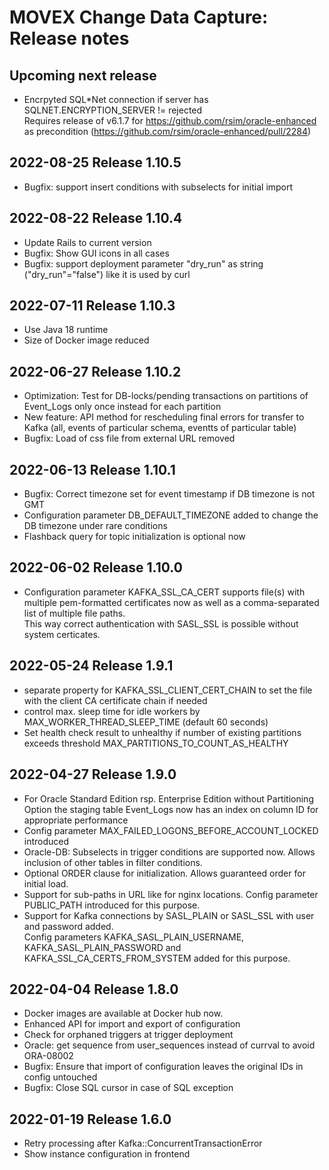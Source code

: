 # MOVEX Change Data Capture: Release notes
## Upcoming next release
- Encrpyted SQL*Net connection if server has SQLNET.ENCRYPTION_SERVER != rejected<br>
  Requires release of v6.1.7 for https://github.com/rsim/oracle-enhanced as precondition (https://github.com/rsim/oracle-enhanced/pull/2284)

## 2022-08-25 Release 1.10.5
- Bugfix: support insert conditions with subselects for initial import

## 2022-08-22 Release 1.10.4
- Update Rails to current version 
- Bugfix: Show GUI icons in all cases
- Bugfix: support deployment parameter "dry_run" as string ("dry_run"="false") like it is used by curl

## 2022-07-11 Release 1.10.3
- Use Java 18 runtime
- Size of Docker image reduced

## 2022-06-27 Release 1.10.2
- Optimization: Test for DB-locks/pending transactions on partitions of Event_Logs only once instead for each partition
- New feature: API method for rescheduling final errors for transfer to Kafka (all, events of particular schema, eventts of particular table)
- Bugfix: Load of css file from external URL removed 

## 2022-06-13 Release 1.10.1
- Bugfix: Correct timezone set for event timestamp if DB timezone is not GMT
- Configuration parameter DB_DEFAULT_TIMEZONE added to change the DB timezone under rare conditions
- Flashback query for topic initialization is optional now

## 2022-06-02 Release 1.10.0
- Configuration parameter KAFKA_SSL_CA_CERT supports file(s) with multiple pem-formatted certificates now as well as a comma-separated list of multiple file paths.<br>
  This way correct authentication with SASL_SSL is possible without system certicates.  

## 2022-05-24 Release 1.9.1
- separate property for KAFKA_SSL_CLIENT_CERT_CHAIN to set the file with the client CA certificate chain if needed
- control max. sleep time for idle workers by MAX_WORKER_THREAD_SLEEP_TIME (default 60 seconds)
- Set health check result to unhealthy if number of existing partitions exceeds threshold MAX_PARTITIONS_TO_COUNT_AS_HEALTHY

## 2022-04-27 Release 1.9.0
- For Oracle Standard Edition rsp. Enterprise Edition without Partitioning Option the staging table Event_Logs now has an index on column ID for appropriate performance
- Config parameter MAX_FAILED_LOGONS_BEFORE_ACCOUNT_LOCKED introduced
- Oracle-DB: Subselects in trigger conditions are supported now. Allows inclusion of other tables in filter conditions.
- Optional ORDER clause for initialization. Allows guaranteed order for initial load.
- Support for sub-paths in URL like for nginx locations. Config parameter PUBLIC_PATH introduced for this purpose.
- Support for Kafka connections by SASL_PLAIN or SASL_SSL with user and password added.<br>
  Config parameters KAFKA_SASL_PLAIN_USERNAME, KAFKA_SASL_PLAIN_PASSWORD and KAFKA_SSL_CA_CERTS_FROM_SYSTEM added for this purpose.

## 2022-04-04 Release 1.8.0
- Docker images are available at Docker hub now.
- Enhanced API for import and export of configuration
- Check for orphaned triggers at trigger deployment
- Oracle: get sequence from user_sequences instead of currval to avoid ORA-08002
- Bugfix: Ensure that import of configuration leaves the original IDs in config untouched
- Bugfix: Close SQL cursor in case of SQL exception

## 2022-01-19 Release 1.6.0
- Retry processing after Kafka::ConcurrentTransactionError
- Show instance configuration in frontend